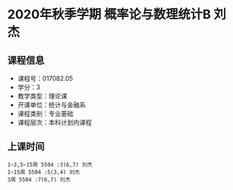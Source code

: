 # 2020年秋季学期 概率论与数理统计B 刘杰






## 课程信息

- 课程号：017082.05
- 学分：3
- 教学类型：理论课
- 开课单位：统计与金融系
- 课程类别：专业基础
- 课程层次：本科计划内课程

## 上课时间

```
1~3,5~15周 5504 :3(6,7) 刘杰
1~15周 5504 :5(3,4) 刘杰
3周 5504 :7(6,7) 刘杰
```

